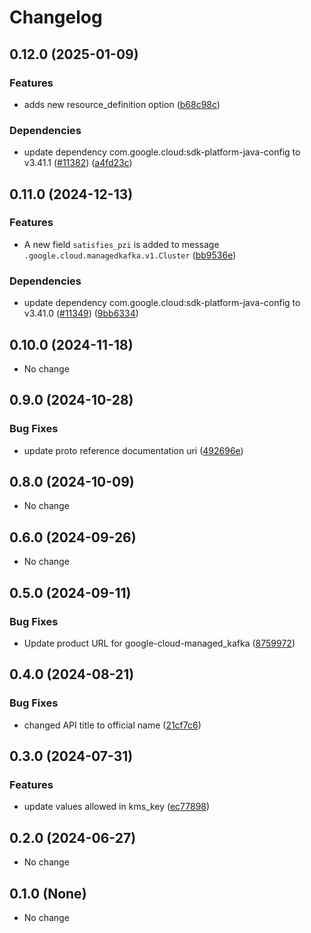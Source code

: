 # Changelog

## 0.12.0 (2025-01-09)

### Features

* adds new resource_definition option ([b68c98c](https://github.com/googleapis/google-cloud-java/commit/b68c98c14e4de0d1f5755bc306278ee16d2c55ce))

### Dependencies

* update dependency com.google.cloud:sdk-platform-java-config to v3.41.1 ([#11382](https://github.com/googleapis/google-cloud-java/issues/11382)) ([a4fd23c](https://github.com/googleapis/google-cloud-java/commit/a4fd23ce1dfa364959de1e97e3b769996f3c7d0d))


## 0.11.0 (2024-12-13)

### Features

* A new field `satisfies_pzi` is added to message `.google.cloud.managedkafka.v1.Cluster` ([bb9536e](https://github.com/googleapis/google-cloud-java/commit/bb9536e7b488e7b541937df521afdb49eac595c9))

### Dependencies

* update dependency com.google.cloud:sdk-platform-java-config to v3.41.0 ([#11349](https://github.com/googleapis/google-cloud-java/issues/11349)) ([9bb6334](https://github.com/googleapis/google-cloud-java/commit/9bb6334458fdec53ba9fdec501de534d6516f102))


## 0.10.0 (2024-11-18)

* No change


## 0.9.0 (2024-10-28)

### Bug Fixes

* update proto reference documentation uri ([492696e](https://github.com/googleapis/google-cloud-java/commit/492696e60625b654cd57b06c54c19ebabe46bda1))



## 0.8.0 (2024-10-09)

* No change


## 0.6.0 (2024-09-26)

* No change


## 0.5.0 (2024-09-11)

### Bug Fixes

* Update product URL for google-cloud-managed_kafka ([8759972](https://github.com/googleapis/google-cloud-java/commit/87599729a7e2d03b934c070110c1d81366bdd8cf))



## 0.4.0 (2024-08-21)

### Bug Fixes

* changed API title to official name ([21cf7c6](https://github.com/googleapis/google-cloud-java/commit/21cf7c6bb982dcaede5906be0ca55de1aeaf2b79))



## 0.3.0 (2024-07-31)

### Features

* update values allowed in kms_key ([ec77898](https://github.com/googleapis/google-cloud-java/commit/ec77898b951324f9de4ddc4e85229b84b2dd81ca))



## 0.2.0 (2024-06-27)

* No change


## 0.1.0 (None)

* No change
